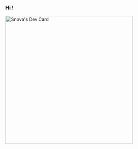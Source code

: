 ### Hi !

<!--
**notSnova/notSnova** is a ✨ _special_ ✨ repository because its `README.md` (this file) appears on your GitHub profile.

Here are some ideas to get you started:

- 📫 How to reach me: Discord Snova#6512

-->

<!-- notSnova dev card-->
<a href="https://app.daily.dev/notSnova"><img src="https://api.daily.dev/devcards/8db1b52d90f542ab8bd6996b52563810.png?r=h0w" width="400" alt="Snova's Dev Card"/></a>
